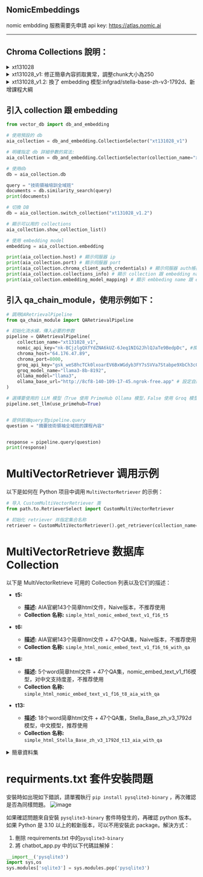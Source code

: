 ## NomicEmbeddings
nomic embdding 服務需要先申請 api key: https://atlas.nomic.ai

___


## Chroma Collections 說明：

<details>
<summary>xt131028 </summary>

**source 分類**：  
1. QA_課前.csv  
1. 最新開課.csv  
1. 簡章  
1. QA_課後.csv  
1. QA_課中.csv 

**已經納入的簡章**:  
1. 大型語言模型實作初階班 (第三期) 招生簡章  
1. AIGC 實戰工作坊：ChatGPT X 智慧工作新世紀  
1. 大型語言模型實作初階班 (LLM-A) 招生簡章  
1. 技術領袖培訓全域班第五期招生簡章  
1. ✨⚙️ 台北總校第十七期產業 AI 專班 (智慧製造) 招生簡章 ⚙️ ✨  
1. 大型語言模型實作進階班 (第二期) 招生簡章  
1. 技術領袖培訓全域班第三期招生簡章  
1. 台北總校第十八期經理人研修班招生簡章  
1. 台北總校第十九期經理人週末研修班招生簡章  
1. 大型語言模型實作初階班 (第四期) 招生簡章  
1. ✨⚙️台中分校第十二期產業 AI 專班（智慧製造）招生簡章 ⚙️ ✨  
1. 台北總校第二十期經理人週末研修班招生簡章  
1. 大型語言模型實作進階班 (第四期) 招生簡章  
1. 大型語言模型實作進階班 (LLM-B) 招生簡章  
1. 技術領袖培訓全域班第四期招生簡章  
1. 北部智慧醫療專班第六期招生簡章  
1. 大型語言模型實作初階班 (第二期) 招生簡章  
1. AIGC 實戰夏令營：高中生的第一個生成式 AI 營隊  
1. AIGC 實戰冬令營：高中生的第一個生成式 AI 營隊  
1. 台北總校第十六期經理人研修班招生簡章

**簡章切分簡述**:  
chunk大小:5000, chunk_overlap=50 ,**每個chunk前面都有「簡章名稱:」**
</details>



<details>
<summary>xt131028_v1: 修正簡章內容抓取異常，調整chunk大小為250 </summary>
  
**source 分類**：  
1. QA_課前.csv  
1. 最新開課.csv  
1. 簡章  
1. QA_課後.csv  
1. QA_課中.csv 

**已經納入的簡章**:  
1. 大型語言模型實作初階班 (第三期) 招生簡章  
1. AIGC 實戰工作坊：ChatGPT X 智慧工作新世紀  
1. 大型語言模型實作初階班 (LLM-A) 招生簡章  
1. 技術領袖培訓全域班第五期招生簡章  
1. ✨⚙️ 台北總校第十七期產業 AI 專班 (智慧製造) 招生簡章 ⚙️ ✨  
1. 大型語言模型實作進階班 (第二期) 招生簡章  
1. 技術領袖培訓全域班第三期招生簡章  
1. 台北總校第十八期經理人研修班招生簡章  
1. 台北總校第十九期經理人週末研修班招生簡章  
1. 大型語言模型實作初階班 (第四期) 招生簡章  
1. ✨⚙️台中分校第十二期產業 AI 專班（智慧製造）招生簡章 ⚙️ ✨  
1. 台北總校第二十期經理人週末研修班招生簡章  
1. 大型語言模型實作進階班 (第四期) 招生簡章  
1. 大型語言模型實作進階班 (LLM-B) 招生簡章  
1. 技術領袖培訓全域班第四期招生簡章  
1. 北部智慧醫療專班第六期招生簡章  
1. 大型語言模型實作初階班 (第二期) 招生簡章  
1. AIGC 實戰夏令營：高中生的第一個生成式 AI 營隊  
1. AIGC 實戰冬令營：高中生的第一個生成式 AI 營隊  
1. 台北總校第十六期經理人研修班招生簡章

**簡章切分簡述**:  
chunk大小:250, chunk_overlap=50
</details>

<details>
<summary>xt131028_v1.2: 換了 embedding 模型:infgrad/stella-base-zh-v3-1792d、新增課程大綱</summary>
  
**source 分類**：  
1. 簡章  
1. 大型語言模型實作初階班 (第三期) 課程大綱.csv  
1. QA_課後.csv  
1. 台中分校第十二期產業 AI 專班（智慧製造）課程大綱.csv  
1. 北部智慧醫療專班課程大綱.csv  
1. 大型語言模型實作初階班 (LLM-A) 課程大綱.csv  
1. QA_課中.csv  
1. 大型語言模型實作進階班 (LLM-B) 課程大綱.csv  
1. 台北總校第十七期產業 AI 專班（智慧製造）課程大綱.csv  
1. 台北總校第十八期經理人研修班課程大綱.csv  
1. 台北總校第二十期經理人研修班課程大綱.csv  
1. 台北總校第十九期經理人研修班課程大綱.csv  
1. 技術領袖培訓全域班-課程大綱.csv  
1. 最新開課.csv  
1. QA_課前.csv 

**已經納入的簡章**:  
1. 台北總校第十六期經理人研修班招生簡章  
1. AIGC 實戰夏令營：高中生的第一個生成式 AI 營隊  
1. 台北總校第十八期經理人研修班招生簡章  
1. 技術領袖培訓全域班第五期招生簡章  
1. 大型語言模型實作初階班 (第三期) 招生簡章  
1. 大型語言模型實作初階班 (第二期) 招生簡章  
1. 技術領袖培訓全域班第四期招生簡章  
1. 北部智慧醫療專班第六期招生簡章  
1. ✨⚙️ 台北總校第十七期產業 AI 專班 (智慧製造) 招生簡章 ⚙️ ✨  
1. 台北總校第二十期經理人週末研修班招生簡章  
1. 技術領袖培訓全域班第三期招生簡章  
1. 大型語言模型實作進階班 (LLM-B) 招生簡章  
1. 台北總校第十九期經理人週末研修班招生簡章  
1. 大型語言模型實作初階班 (第四期) 招生簡章  
1. 大型語言模型實作初階班 (LLM-A) 招生簡章  
1. ✨⚙️台中分校第十二期產業 AI 專班（智慧製造）招生簡章 ⚙️ ✨  
1. 大型語言模型實作進階班 (第二期) 招生簡章  
1. 大型語言模型實作進階班 (第四期) 招生簡章  
1. AIGC 實戰冬令營：高中生的第一個生成式 AI 營隊  
1. AIGC 實戰工作坊：ChatGPT X 智慧工作新世紀

**簡章切分簡述**:  
chunk大小:250, chunk_overlap=50
</details>

## 引入 collection 跟 embedding
```python
from vector_db import db_and_embedding

# 使用預設的 db
aia_collection = db_and_embedding.CollectionSelector("xt131028_v1")

# 明確指定 db 詳細參數的寫法:
aia_collection = db_and_embedding.CollectionSelector(collection_name="xt131028_v1", host="64.176.47.89", port=8000,chroma_client_auth_credentials="admin:admin")

# 使用db
db = aia_collection.db

query = "技術領袖培訓全域班"
documents = db.similarity_search(query)
print(documents)

# 切換 DB
db = aia_collection.switch_collection("xt131028_v1.2")

# 顯示可以用的 collections
aia_collection.show_collection_list()

# 使用 embedding model
embedding = aia_collection.embedding

print(aia_collection.host) # 顯示伺服器 ip
print(aia_collection.port) # 顯示伺服器 port
print(aia_collection.chroma_client_auth_credentials) # 顯示伺服器 auth帳密
print(aia_collection.collections_info) # 顯示 collection 跟 embedding name 的對照表
print(aia_collection.embedding_model_mapping) # 顯示 embbeding name 跟 embedding model 的對照表
```


## 引入 qa_chain_module，使用示例如下：

```python
# 調用QARetrievalPipeline
from qa_chain_module import QARetrievalPipeline

# 初始化流水線，傳入必要的参数
pipeline = QARetrievalPipeline(
    collection_name="xt131028_v1",
    nomic_api_key="nk-BCjzlgQXfYdZNA6kUZ-6Jeq1NIG2JhlQJaTe9BedpDc", #換成自己的nomic_api_key
    chroma_host="64.176.47.89",
    chroma_port=8000,
    groq_api_key="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",#換成自己的groq_api_key
    groq_model_name="llama3-8b-8192",
    ollama_model="llama3",
    ollama_base_url="http://8cf8-140-109-17-45.ngrok-free.app" # 設定自建的LLM服務位置
)

# 選擇要使用的 LLM 模型（True 使用 PrimeHub Ollama 模型，False 使用 Groq 模型）
pipeline.set_llm(use_primehub=True)


# 提供前端query至pipeline.query
question = "摘要技術領袖全域班的課程內容"


response = pipeline.query(question)
print(response)
```
# MultiVectorRetriever 调用示例

以下是如何在 Python 项目中调用 `MultiVectorRetriever` 的示例：

```python
# 导入 CustomMultiVectorRetriever 类
from path.to.RetrieverSelect import CustomMultiVectorRetriever

# 初始化 retriever 并指定集合名称
retriever = CustomMultiVectorRetriever().get_retriever(collection_name="simple_html_Stella_Base_zh_v3_1792d_t13_aia_with_qa")
```
# MultiVectorRetrieve 数据库 Collection

以下是 MultiVectorRetrieve 可用的 Collection 列表以及它们的描述：

- **t5:** 
  - **描述:** AIA官網143个简章html文件，Naive版本，不推荐使用
  - **Collection 名称:** `simple_html_nomic_embed_text_v1_f16_t5`

- **t6:** 
  - **描述:** AIA官網143个简章html文件 + 47个QA集，Naive版本，不推荐使用
  - **Collection 名称:** `simple_html_nomic_embed_text_v1_f16_t6_with_qa`

- **t8:** 
  - **描述:** 5个word简章html文件 + 47个QA集，nomic_embed_text_v1_f16模型，对中文支持度差，不推荐使用
  - **Collection 名称:** `simple_html_nomic_embed_text_v1_f16_t8_aia_with_qa`

- **t13:** 
  - **描述:** 18个word简章html文件 + 47个QA集，Stella_Base_zh_v3_1792d模型，中文模型，推荐使用
  - **Collection 名称:** `simple_html_Stella_Base_zh_v3_1792d_t13_aia_with_qa`

<details>
<summary>簡章資料集</summary>

1. 全域技術班第五期-招生簡章_順延一週更新版_
2. LLM進階班│第四期-招生簡章退費辦法更新版0427
3. 台北總校經理人研修班│第十九期
4. 全域技術班│第四期
5. 台北總校經理人研修班│第二十期
6. 中部智慧醫療專班│第六期
7. LLM進階班│第三期
8. LLM初階班│第四期
9. 2024-LLM課程設計(做AI_四天)  地點更新版
10. 2024-LLM課程設計-素養課程(用AI_兩天).docx(地點更新版)
11. 【簡章】AIGC 實戰冬令營：高中生的第一個生成式 AI 營隊#2024
12. 2024-LLM課程設計(做AI_四天) 
13. LLM課程設計-素養課程(用AI_兩天)
14. 【簡章】AIGC 實戰夏令營：高中生的第一個生成式 AI 營隊
15. 台中第十二期產業AI專班(智慧製造)-招生簡章 
16. 台北總校第十八期經理人研修班招生簡章
17. 台北總校第十七期產業 AI 專班(智慧製造)招生簡章
18. 台北總校第十六期經理人研修班招生簡章

</details>

# requirments.txt 套件安裝問題
安裝時如出現如下錯誤，請單獨執行 `pip install pysqlite3-binary` ，再次確認是否為同樣問題。
![image](https://github.com/WangBingXun/AIA_CHATBOT/assets/168880184/ad1af720-6552-4675-80fd-fd9bedaa3da8)

如果確認問題來自安裝 `pysqlite3-binary` 套件時發生的，再確認 python 版本。如果 Python 是 3.10 以上的較新版本，可以不用安裝此 package。解決方式：
1. 刪除 requirements.txt 中的`pysqlite3-binary`
2. 將 chatbot_app.py 中的以下代碼註解掉：
  ```python
  __import__('pysqlite3')
  import sys,os
  sys.modules['sqlite3'] = sys.modules.pop('pysqlite3')
```
